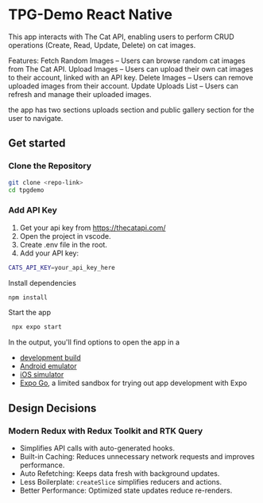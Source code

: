 # TPG-Demo React Native

This app interacts with The Cat API, enabling users to perform CRUD operations (Create, Read, Update, Delete) on cat images.

Features:
Fetch Random Images – Users can browse random cat images from The Cat API.
Upload Images – Users can upload their own cat images to their account, linked with an API key.
Delete Images – Users can remove uploaded images from their account.
Update Uploads List – Users can refresh and manage their uploaded images.

the app has two sections uploads section and public gallery section for the user to navigate.

## Get started

### Clone the Repository

```bash
git clone <repo-link>
cd tpgdemo
```

### Add API Key

1. Get your api key from https://thecatapi.com/
2. Open the project in vscode.
3. Create .env file in the root.
4. Add your API key:

```bash
CATS_API_KEY=your_api_key_here
```

Install dependencies

```bash
npm install
```

Start the app

```bash
 npx expo start
```

In the output, you'll find options to open the app in a

- [development build](https://docs.expo.dev/develop/development-builds/introduction/)
- [Android emulator](https://docs.expo.dev/workflow/android-studio-emulator/)
- [iOS simulator](https://docs.expo.dev/workflow/ios-simulator/)
- [Expo Go](https://expo.dev/go), a limited sandbox for trying out app development with Expo

## Design Decisions

### Modern Redux with Redux Toolkit and RTK Query

- Simplifies API calls with auto-generated hooks.
- Built-in Caching: Reduces unnecessary network requests and improves performance.
- Auto Refetching: Keeps data fresh with background updates.
- Less Boilerplate: `createSlice` simplifies reducers and actions.
- Better Performance: Optimized state updates reduce re-renders.
